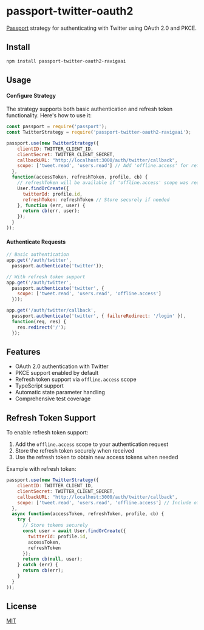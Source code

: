 # passport-twitter-oauth2

[Passport](https://www.passportjs.org/) strategy for authenticating with Twitter using OAuth 2.0 and PKCE.

## Install

```bash
npm install passport-twitter-oauth2-ravigaai
```

## Usage

#### Configure Strategy

The strategy supports both basic authentication and refresh token functionality. Here's how to use it:

```javascript
const passport = require('passport');
const TwitterStrategy = require('passport-twitter-oauth2-ravigaai');

passport.use(new TwitterStrategy({
    clientID: TWITTER_CLIENT_ID,
    clientSecret: TWITTER_CLIENT_SECRET,
    callbackURL: "http://localhost:3000/auth/twitter/callback",
    scope: ['tweet.read', 'users.read'] // Add 'offline.access' for refresh tokens
  },
  function(accessToken, refreshToken, profile, cb) {
    // refreshToken will be available if 'offline.access' scope was requested
    User.findOrCreate({ 
      twitterId: profile.id,
      refreshToken: refreshToken // Store securely if needed
    }, function (err, user) {
      return cb(err, user);
    });
  }
));
```

#### Authenticate Requests

```javascript
// Basic authentication
app.get('/auth/twitter',
  passport.authenticate('twitter'));

// With refresh token support
app.get('/auth/twitter',
  passport.authenticate('twitter', {
    scope: ['tweet.read', 'users.read', 'offline.access']
  }));

app.get('/auth/twitter/callback',
  passport.authenticate('twitter', { failureRedirect: '/login' }),
  function(req, res) {
    res.redirect('/');
  });
```

## Features

- OAuth 2.0 authentication with Twitter
- PKCE support enabled by default
- Refresh token support via `offline.access` scope
- TypeScript support
- Automatic state parameter handling
- Comprehensive test coverage

## Refresh Token Support

To enable refresh token support:

1. Add the `offline.access` scope to your authentication request
2. Store the refresh token securely when received
3. Use the refresh token to obtain new access tokens when needed

Example with refresh token:

```javascript
passport.use(new TwitterStrategy({
    clientID: TWITTER_CLIENT_ID,
    clientSecret: TWITTER_CLIENT_SECRET,
    callbackURL: "http://localhost:3000/auth/twitter/callback",
    scope: ['tweet.read', 'users.read', 'offline.access'] // Include offline.access
  },
  async function(accessToken, refreshToken, profile, cb) {
    try {
      // Store tokens securely
      const user = await User.findOrCreate({ 
        twitterId: profile.id,
        accessToken,
        refreshToken
      });
      return cb(null, user);
    } catch (err) {
      return cb(err);
    }
  }
));
```

## License

[MIT](LICENSE)
